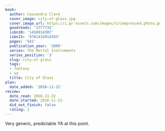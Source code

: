 ```yaml
---
book:
  author: Cassandra Clare
  cover_image: city-of-glass.jpg
  cover_image_url: https://i.gr-assets.com/images/S/compressed.photo.goodreads.com/books/1369452339l/3777732._SX98_.jpg
  goodreads: '3777732'
  isbn10: '1416914307'
  isbn13: '9781416914303'
  pages: '541'
  publication_year: '2009'
  series: The Mortal Instruments
  series_position: '3'
  slug: city-of-glass
  tags:
  - fantasy
  - ya
  title: City of Glass
plan:
  date_added: '2016-11-22'
review:
  date_read: 2016-11-22
  date_started: 2016-11-22
  did_not_finish: false
  rating: 2
---
```


Very generic, predictable YA at this point.
